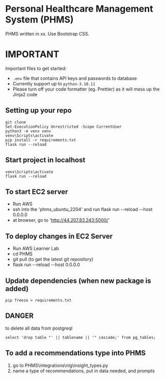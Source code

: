 # Personal Healthcare Management System (PHMS)

PHMS written in xx. Use Bootstrap CSS.

# IMPORTANT

Important files to get started:
- `.env` file that contains API keys and passwords to database
- Currently support up to `python-3.10.11`
- Please turn off your code formatter (eg. Prettier) as it will mess up the Jinja2 code

## Setting up your repo
```
git clone
Set-ExecutionPolicy Unrestricted -Scope CurrentUser
python3 -m venv venv
venv\Scripts\activate
pip install -r requirements.txt
flask run --reload
```

## Start project in localhost
```
venv\Scripts\activate
flask run --reload
```

## To start EC2 server
- Run AWS
- ssh into the 'phms_ubuntu_2204' and run flask run --reload --host 0.0.0.0
- at browser, go to 'http://44.207.83.243:5000/'

## To deploy changes in EC2 Server
- Run AWS Learner Lab
- cd PHMS
- git pull (to get the latest git repository)
- flask run --reload --host 0.0.0.0

## Update dependencies (when new package is added)

```
pip freeze > requirements.txt
```

## DANGER
to delete all data from postgreql
```
select 'drop table "' || tablename || '" cascade;' from pg_tables;
```

## To add a recommendations type into PHMS
1. go to PHMS\integrations\nlg\insight_types.py
2. name a type of recommendations, put in data needed, and prompts